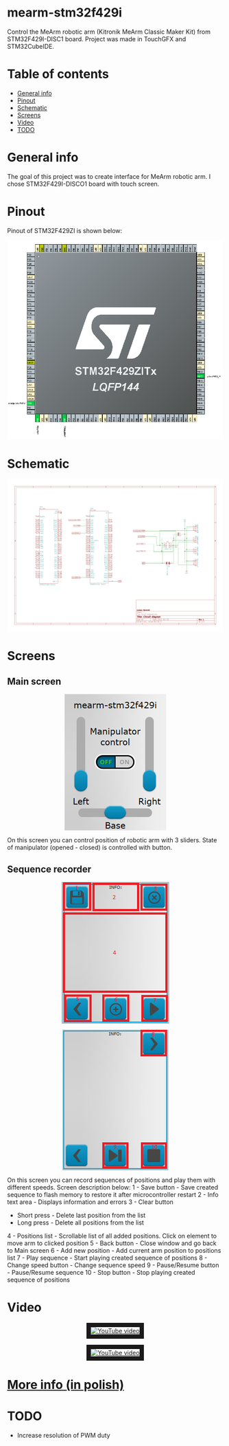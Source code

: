 # mearm-stm32f429i
Control the MeArm robotic arm (Kitronik MeArm Classic Maker Kit) from STM32F429I-DISC1 board. Project was made in TouchGFX and STM32CubeIDE.

# Table of contents

* [General info](#general-info)
* [Pinout](#pinout)
* [Schematic](#schematic)
* [Screens](#screens)
* [Video](#video)
* [TODO](#todo)


# General info

The goal of this project was to create interface for MeArm robotic arm. I chose STM32F429I-DISCO1 board with touch screen. 

# Pinout

Pinout of STM32F429ZI is shown below:
<p align="center">
  <img align="center" src="/Img/pinout.png">
</p>

# Schematic

<p align="center">
  <img align="center" src="/Schematic/circuit diagram.png">
</p>

# Screens

## Main screen

<p align="center">
  <img align="center" src="/Img/screenshot.png">
</p>

On this screen you can control position of robotic arm with 3 sliders. State of manipulator (opened - closed) is controlled with button.

## Sequence recorder

<p align="center">
  <img align="center" src="/Img/screenshot2.png">
</p>
<p align="center">
  <img align="center" src="/Img/screenshot3.png">
</p>

On this screen you can record sequences of positions and play them with different speeds. Screen description below:
 1 - Save button - Save created sequence to flash memory to restore it after microcontroller restart
 2 - Info text area - Displays information and errors
 3 - Clear button
 - Short press - Delete last position from the list
 - Long press - Delete all positions from the list

 4 - Positions list - Scrollable list of all added positions. Click on element to move arm to clicked position
 5 - Back button - Close window and go back to Main screen
 6 - Add new position - Add current arm position to positions list
 7 - Play sequence - Start playing created sequence of positions
 8 - Change speed button - Change sequence speed
 9 - Pause/Resume button - Pause/Resume sequence
 10 - Stop button - Stop playing created sequence of positions

# Video

<p align="center">
<a href="http://www.youtube.com/watch?feature=player_embedded&v=v-BcKC6yjKo
" target="_blank"><img src="http://img.youtube.com/vi/v-BcKC6yjKo/0.jpg" 
alt="YouTube video" border="10" /></a>
</p>
<p align="center">
<a href="http://www.youtube.com/watch?feature=player_embedded&v=I4xNoNbD62k
" target="_blank"><img src="http://img.youtube.com/vi/I4xNoNbD62k/0.jpg" 
alt="YouTube video" border="10" /></a>
</p>

# [More info (in polish)](https://narolski.eu/2021/02/28/mearm-stm32f429i/)

# TODO
- Increase resolution of PWM duty
